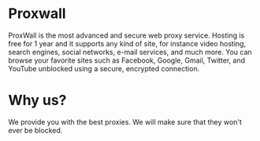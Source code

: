 # Proxwall
ProxWall is the most advanced and secure web proxy service. Hosting is free for 1 year and it supports any kind of site, for instance video hosting, search engines, social networks, e-mail services, and much more. You can browse your favorite sites such as Facebook, Google, Gmail, Twitter, and YouTube unblocked using a secure, encrypted connection.
# Why us?
We provide you with the best proxies. We will make sure that they won't ever be blocked.
